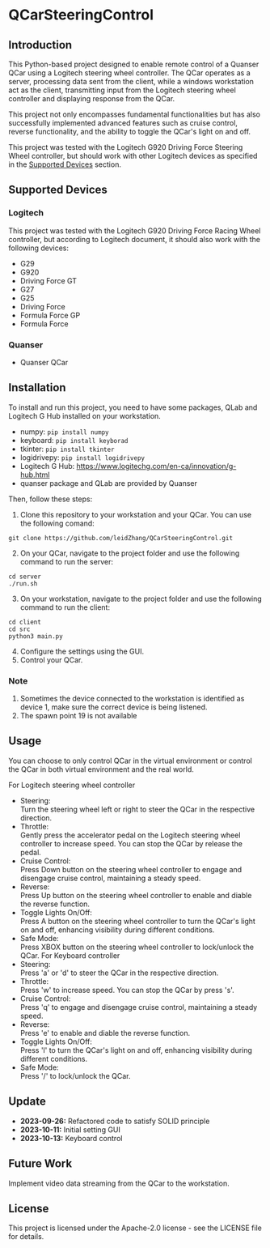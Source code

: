 # QCarSteeringControl 
## Introduction 
This Python-based project designed to enable remote control of a Quanser QCar using a Logitech steering wheel controller. The QCar operates as a server, processing data sent from the client, while a windows workstation act as the client, transmitting input from the Logitech steering wheel controller and displaying response from the QCar. 

This project not only encompasses fundamental functionalities but has also successfully implemented advanced features such as cruise control, reverse functionality, and the ability to toggle the QCar's light on and off. 

This project was tested with the Logitech G920 Driving Force Steering Wheel controller, but should work with other Logitech devices as specified in the [Supported Devices](#supported-devices) section. 

## Supported Devices 
### Logitech 
This project was tested with the Logitech G920 Driving Force Racing Wheel controller, but according to Logitech document, it should also work with the following devices:  
- G29
- G920
- Driving Force GT
- G27
- G25
- Driving Force
- Formula Force GP
- Formula Force
### Quanser 
- Quanser QCar

## Installation 
To install and run this project, you need to have some packages, QLab and Logitech G Hub installed on your workstation. 
- numpy: `pip install numpy`
- keyboard: `pip install keyborad`
- tkinter: `pip install tkinter`
- logidrivepy: `pip install logidrivepy`
- Logitech G Hub: https://www.logitechg.com/en-ca/innovation/g-hub.html
- quanser package and QLab are provided by Quanser

Then, follow these steps: 
1. Clone this repository to your workstation and your QCar. You can use the following comand:
```
git clone https://github.com/leidZhang/QCarSteeringControl.git
```

2. On your QCar, navigate to the project folder and use the following command to run the server:
```
cd server
./run.sh
```
3. On your workstation, navigate to the project folder and use the following command to run the client:
```
cd client
cd src
python3 main.py
```
4. Configure the settings using the GUI.
5. Control your QCar.

### Note 
1. Sometimes the device connected to the workstation is identified as device 1, make sure the correct device is being listened.
2. The spawn point 19 is not available

## Usage 
You can choose to only control QCar in the virtual environment or control the QCar in both virtual environment and the real world. 

For Logitech steering wheel controller
- Steering: 
  <br>Turn the steering wheel left or right to steer the QCar in the respective direction.
- Throttle:
  <br>Gently press the accelerator pedal on the Logitech steering wheel controller to increase speed. You can stop the QCar by release the pedal.
- Cruise Control:
  <br>Press Down button on the steering wheel controller to engage and disengage cruise control, maintaining a steady speed.
- Reverse:
  <br>Press Up button on the steering wheel controller to enable and diable the reverse function.
- Toggle Lights On/Off:
  <br>Press A button on the steering wheel controller to turn the QCar's light on and off, enhancing visibility during different conditions.
- Safe Mode: 
  <br>Press XBOX button on the steering wheel controller to lock/unlock the QCar.
For Keyboard controller
- Steering:
  <br>Press 'a' or 'd' to steer the QCar in the respective direction.
- Throttle:
  <br>Press 'w' to increase speed. You can stop the QCar by press 's'. 
- Cruise Control:
  <br>Press 'q' to engage and disengage cruise control, maintaining a steady speed.
- Reverse:
  <br>Press 'e' to enable and diable the reverse function.
- Toggle Lights On/Off:
  <br>Press 'l' to turn the QCar's light on and off, enhancing visibility during different conditions.
- Safe Mode:
  <br>Press '/' to lock/unlock the QCar.
## Update 
- <b>2023-09-26:</b> Refactored code to satisfy SOLID principle
- <b>2023-10-11:</b> Initial setting GUI
- <b>2023-10-13:</b> Keyboard control
## Future Work 
Implement video data streaming from the QCar to the workstation.

## License
This project is licensed under the Apache-2.0 license - see the LICENSE file for details.
